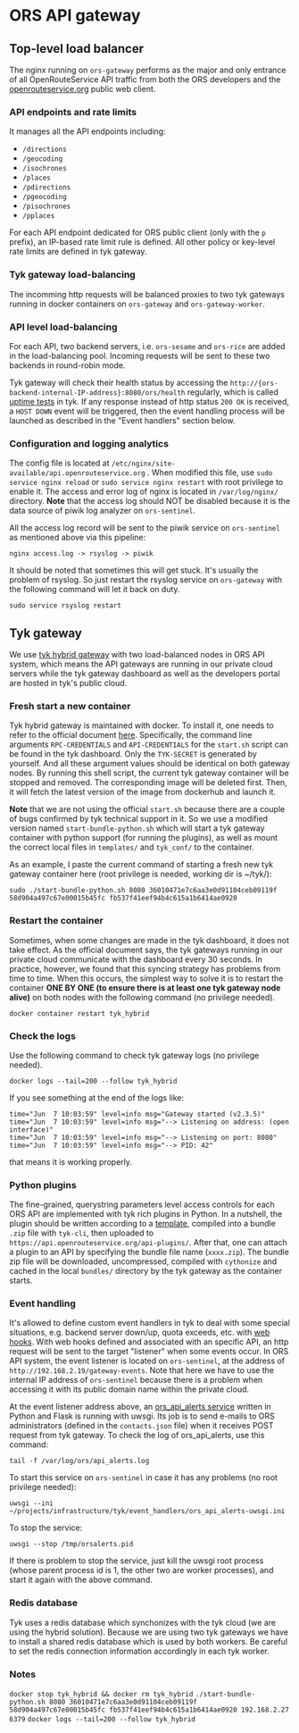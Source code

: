 # ORS API gateway

## Top-level load balancer

The nginx running on `ors-gateway` performs as the major and only entrance of
all OpenRouteService API traffic from both the ORS developers and the
[openrouteservice.org](https://openrouteservice.org) public web client.

### API endpoints and rate limits

It manages all the API endpoints including:

-   `/directions`
-   `/geocoding`
-   `/isochrones`
-   `/places`
-   `/pdirections`
-   `/pgeocoding`
-   `/pisochrones`
-   `/pplaces`

For each API endpoint dedicated for ORS public client (only with the `p`
prefix), an IP-based rate limit rule is defined. All other policy or key-level
rate limits are defined in tyk gateway.

### Tyk gateway load-balancing

The incomming http requests will be balanced proxies to two tyk gateways
running in docker containers on `ors-gateway` and `ors-gateway-worker`.

### API level load-balancing

For each API, two backend servers, i.e. `ors-sesame` and `ors-rice` are added in 
the load-balancing pool. Incoming requests will be sent to these two backends
in round-robin mode.

Tyk gateway will check their health status by
accessing the `http://{ors-backend-internal-IP-address}:8080/ors/health`
regularly, which is called [uptime tests](https://tyk.io/tyk-documentation/ensure-high-availability/uptime-tests/) 
in tyk. If any response instead of http status `200 OK` is received, a `HOST DOWN` 
event will be triggered, then the event handling process will be launched
as described in the "Event handlers" section below.

### Configuration and logging analytics

The config file is located at
`/etc/nginx/site-available/api.openrouteservice.org` . When modified this file,
use `sudo service nginx reload` or `sudo service nginx restart` with root privilege to
enable it. The access and error log of nginx is located in `/var/log/nginx/`
directory. **Note** that the access log should NOT be disabled because it is
the data source of piwik log analyzer on `ors-sentinel`.

All the access log record will be sent to the piwik service on `ors-sentinel`
as mentioned above via this pipeline:

`nginx access.log -> rsyslog -> piwik`

It should be noted that sometimes this will get stuck. It's usually the problem
of rsyslog. So just restart the rsyslog service on `ors-gateway` with the following 
command will let it back on duty.

`sudo service rsyslog restart`

## Tyk gateway

We use [tyk hybrid
gateway](https://tyk.io/tyk-documentation/get-started/with-tyk-hybrid/) with
two load-balanced nodes in ORS API system, which means the API gateways are
running in our private cloud servers while the tyk gateway dashboard as well as
the developers portal are hosted in tyk's public cloud. 

### Fresh start a new container

Tyk hybrid gateway is maintained with docker. To install it, one needs to refer 
to the official document [here](https://tyk.io/tyk-documentation/get-started/with-tyk-hybrid/tutorials/install-hybrid-gateway/). 
Specifically, the command line arguments `RPC-CREDENTIALS` and
`API-CREDENTIALS` for the `start.sh` script can be found in the tyk dashboard.
Only the `TYK-SECRET` is generated by yourself. And all these argument values
should be identical on both gateway nodes. By running this shell script, the
current tyk gateway container will be stopped and removed. The corresponding 
image will be deleted first. Then, it will fetch the latest version of the
image from dockerhub and launch it.

**Note** that we are not using the official `start.sh` because there are
a couple of bugs confirmed by tyk technical support in it. So we use a modified
version named `start-bundle-python.sh` which will start a tyk gateway container
with python support (for running the plugins), as well as mount the correct
local files in `templates/` and `tyk_conf/` to the container. 

As an example, I paste the current command of starting a fresh new tyk gateway
container here (root privilege is needed, working dir is ~/tyk/):

    sudo ./start-bundle-python.sh 8080 36010471e7c6aa3e0d91104ceb09119f 58d904a497c67e00015b45fc fb537f41eef94b4c615a1b6414ae0920

### Restart the container

Sometimes, when some changes are made in the tyk dashboard, it does not take
effect. As the official document says, the tyk gateways running in our private cloud
communicate with the dashboard every 30 seconds. In practice, however, we found
that this syncing strategy has problems from time to time. When this occurs,
the simplest way to solve it is to restart the container **ONE BY ONE (to
ensure there is at least one tyk gateway node alive)** on both nodes with the 
following command (no privilege needed).

    docker container restart tyk_hybrid

### Check the logs

Use the following command to check tyk gateway logs (no privilege needed).

    docker logs --tail=200 --follow tyk_hybrid

If you see something at the end of the logs like:

    time="Jun  7 10:03:59" level=info msg="Gateway started (v2.3.5)"
    time="Jun  7 10:03:59" level=info msg="--> Listening on address: (open interface)"
    time="Jun  7 10:03:59" level=info msg="--> Listening on port: 8080"
    time="Jun  7 10:03:59" level=info msg="--> PID: 42"

that means it is working properly.

### Python plugins

The fine-grained, querystring parameters level access controls for each ORS API
are implemented with tyk rich plugins in Python. In a nutshell, the plugin
should be written according to
a [template](https://github.com/TykTechnologies/tyk-plugin-demo-python),
compiled into a bundle `.zip` file with `tyk-cli`, then uploaded to
`https://api.openrouteservice.org/api-plugins/`. After that, one can attach
a plugin to an API by specifying the bundle file name (`xxxx.zip`). The bundle
zip file will be downloaded, uncompressed, compiled with `cythonize` and cached
in the local `bundles/` directory by the tyk gateway as the container starts. 

### Event handling

It's allowed to define custom event handlers in tyk to deal with some special
situations, e.g. backend server down/up, quota exceeds, etc. with [web
hooks](https://tyk.io/tyk-documentation/report-monitor-trigger-events/webhooks/). 
With web hooks defined and associated with an specific API, an http request
will be sent to the target "listener" when some events occur. In ORS API
system, the event listener is located on `ors-sentinel`, at the address of
`http://192.168.2.19/gateway-events`. Note that here we have to use the
internal IP address of `ors-sentinel` because there is a problem when accessing
it with its public domain name within the private cloud. 

At the event listener address above,
an [ors_api_alerts service](https://gitlab.gistools.geog.uni-heidelberg.de/giscience/openrouteservice/infrastructure/tree/master/tyk/event_handlers) written in Python and Flask is
running with uwsgi. Its job is to send e-mails to ORS administrators (defined
in the `contacts.json` file) when it receives POST request from tyk gateway. To
check the log of ors_api_alerts, use this command:

    tail -f /var/log/ors/api_alerts.log

To start this service on `ors-sentinel` in case it has any problems (no
root privilege needed):

    uwsgi --ini ~/projects/infrastructure/tyk/event_handlers/ors_api_alerts-uwsgi.ini

To stop the service:

    uwsgi --stop /tmp/orsalerts.pid

If there is problem to stop the service, just kill the uwsgi root process
(whose parent process id is 1, the other two are worker processes), and start 
it again with the above command.

### Redis database

Tyk uses a redis database which synchonizes with the tyk cloud (we are using the hybrid solution). Because we are using two tyk gateways we have to install a shared redis database which is used by both
workers. Be careful to set the redis connection information accordingly in each tyk worker.

### Notes

`docker stop tyk_hybrid && docker rm tyk_hybrid`
`./start-bundle-python.sh 8080 36010471e7c6aa3e0d91104ceb09119f 58d904a497c67e00015b45fc fb537f41eef94b4c615a1b6414ae0920 192.168.2.27 6379`
`docker logs --tail=200 --follow tyk_hybrid`
